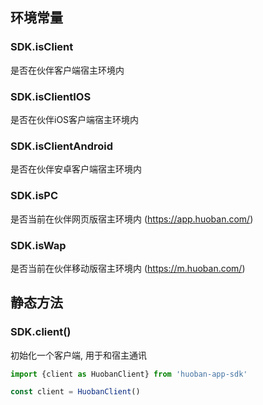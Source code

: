
## 环境常量

### SDK.isClient
是否在伙伴客户端宿主环境内

### SDK.isClientIOS
是否在伙伴iOS客户端宿主环境内

### SDK.isClientAndroid
是否在伙伴安卓客户端宿主环境内

### SDK.isPC
是否当前在伙伴网页版宿主环境内 (https://app.huoban.com/)

### SDK.isWap
是否当前在伙伴移动版宿主环境内 (https://m.huoban.com/)


## 静态方法

### SDK.client()
初始化一个客户端, 用于和宿主通讯

```javascript
import {client as HuobanClient} from 'huoban-app-sdk'

const client = HuobanClient()
```
